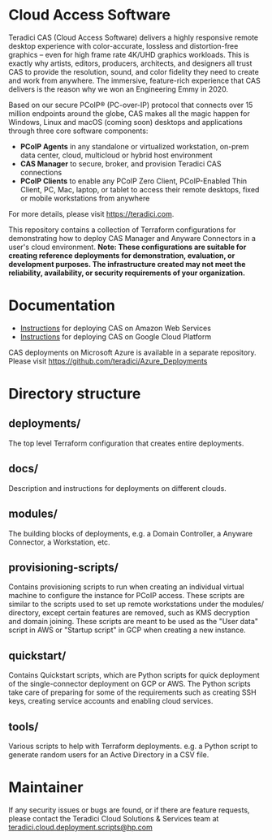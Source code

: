 # Cloud Access Software

Teradici CAS (Cloud Access Software) delivers a highly responsive remote desktop experience with color-accurate, lossless and distortion-free graphics – even for high frame rate 4K/UHD graphics workloads. This is exactly why artists, editors, producers, architects, and designers all trust CAS to provide the resolution, sound, and color fidelity they need to create and work from anywhere. The immersive, feature-rich experience that CAS delivers is the reason why we won an Engineering Emmy in 2020.

Based on our secure PCoIP® (PC-over-IP) protocol that connects over 15 million endpoints around the globe, CAS makes all the magic happen for Windows, Linux and macOS (coming soon) desktops and applications through three core software components:

- **PCoIP Agents** in any standalone or virtualized workstation, on-prem data center, cloud, multicloud or hybrid host environment
- **CAS Manager** to secure, broker, and provision Teradici CAS connections
- **PCoIP Clients** to enable any PCoIP Zero Client, PCoIP-Enabled Thin Client, PC, Mac, laptop, or tablet to access their remote desktops, fixed or mobile workstations from anywhere

For more details, please visit https://teradici.com.

This repository contains a collection of Terraform configurations for demonstrating how to deploy CAS Manager and Anyware Connectors in a user's cloud environment. __Note: These configurations are suitable for creating reference deployments for demonstration, evaluation, or development purposes. The infrastructure created may not meet the reliability, availability, or security requirements of your organization.__

# Documentation
- [Instructions](docs/aws/README.md) for deploying CAS on Amazon Web Services
- [Instructions](docs/gcp/README.md) for deploying CAS on Google Cloud Platform

CAS deployments on Microsoft Azure is available in a separate repository. Please visit https://github.com/teradici/Azure_Deployments

# Directory structure
## deployments/
The top level Terraform configuration that creates entire deployments.

## docs/
Description and instructions for deployments on different clouds.

## modules/
The building blocks of deployments, e.g. a Domain Controller, a Anyware Connector, a Workstation, etc.

## provisioning-scripts/
Contains provisioning scripts to run when creating an individual virtual machine to configure the instance for PCoIP access. These scripts are similar to the scripts used to set up remote workstations under the modules/ directory, except certain features are removed, such as KMS decryption and domain joining. These scripts are meant to be used as the "User data" script in AWS or "Startup script" in GCP when creating a new instance.

## quickstart/
Contains Quickstart scripts, which are Python scripts for quick deployment of the single-connector deployment on GCP or AWS. The Python scripts take care of preparing for some of the requirements such as creating SSH keys, creating service accounts and enabling cloud services.

## tools/
Various scripts to help with Terraform deployments.  e.g. a Python script to generate random users for an Active Directory in a CSV file.

# Maintainer
If any security issues or bugs are found, or if there are feature requests, please contact the Teradici Cloud Solutions & Services team at teradici.cloud.deployment.scripts@hp.com

